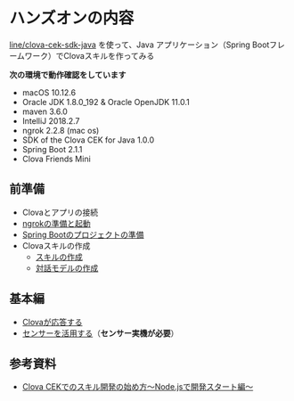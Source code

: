 # ハンズオンの内容

[line/clova-cek-sdk-java](https://github.com/line/clova-cek-sdk-java) を使って、Java アプリケーション（Spring Bootフレームワーク）でClovaスキルを作ってみる

**次の環境で動作確認をしています**

- macOS 10.12.6
- Oracle JDK 1.8.0_192 & Oracle OpenJDK 11.0.1
- maven 3.6.0
- IntelliJ 2018.2.7
- ngrok 2.2.8 (mac os)
- SDK of the Clova CEK for Java 1.0.0
- Spring Boot 2.1.1
- Clova Friends Mini

## 前準備

- Clovaとアプリの接続
- [ngrokの準備と起動](./doc/A01/01.md)
- [Spring Bootのプロジェクトの準備](./doc/A02/01.md)
- Clovaスキルの作成
    - [スキルの作成](./doc/A03/01.md)
    - [対話モデルの作成](./doc/A03/02.md)

## 基本編

- [Clovaが応答する](./doc/B01/01.md)
- [センサーを活用する](./doc/B02/01.md)（**センサー実機が必要**）

## 参考資料

- [Clova CEKでのスキル開発の始め方〜Node.jsで開発スタート編〜](https://dotstud.io/blog/clova-cek-nodejs-tutorial/)
